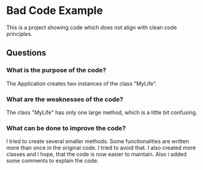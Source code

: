 # Bad Code Example

This is a project showing code which does not align with clean code principles.

## Questions
### What is the purpose of the code?
The Application creates two instances of the class "MyLife".

### What are the weaknesses of the code? 
The class "MyLife" has only one large method, which is a little bit confusing.

### What can be done to improve the code?
I tried to create several smaller methods. Some functionalities are written more than once in the original code. I tried to avoid that.
I also created more classes and i hope, that the code is now easier to maintain. Also i added some comments to explain the code.
